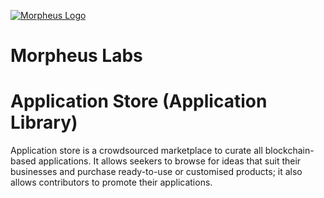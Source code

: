 [![Morpheus Logo](https://avatars1.githubusercontent.com/u/34614083?s=200&amp;v=4)](http://morpheuslabs.io/)
# Morpheus Labs

# Application Store (Application Library)
Application store is a crowdsourced marketplace to curate all blockchain-based applications. It allows
seekers to browse for ideas that suit their businesses and purchase ready-to-use or customised
products; it also allows contributors to promote their applications.

